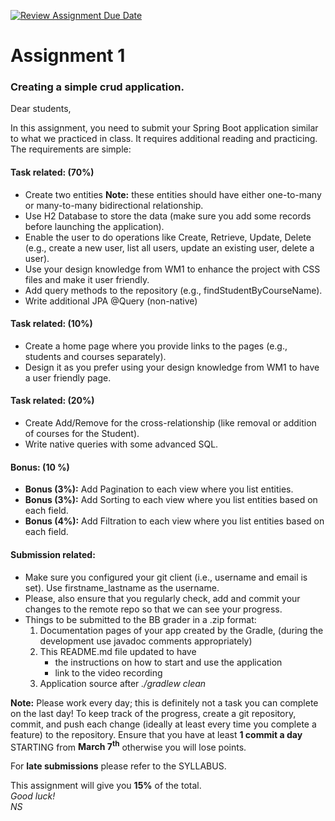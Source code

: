 [![Review Assignment Due Date](https://classroom.github.com/assets/deadline-readme-button-24ddc0f5d75046c5622901739e7c5dd533143b0c8e959d652212380cedb1ea36.svg)](https://classroom.github.com/a/mZjgzCSj)
<h1> Assignment 1 </h1>
<h3> Creating a simple crud application. </h3>

Dear students,

In this assignment, you need to submit your Spring Boot application similar to what we practiced in class. It requires
additional reading and practicing. The requirements are simple:

<h4> Task related: (70%) </h4>
<ul>
  <!-- (use different entities than those used in class - before you pick, make sure you check the Discussion Forum). -->
  <li>Create two entities <strong>Note:</strong> these entities should have either one-to-many or many-to-many
    bidirectional relationship.</li>
  <li>Use H2 Database to store the data (make sure you add some records before launching the application).</li>
  <li>Enable the user to do operations like Create, Retrieve, Update, Delete (e.g., create a new user, list all users,
    update an existing user, delete a user).</li>
  <li>Use your design knowledge from WM1 to enhance the project with CSS files and make it user friendly.</li>
  <li>Add query methods to the repository (e.g., findStudentByCourseName).</li>
  <li>Write additional JPA @Query (non-native)</li>
</ul>

<h4> Task related: (10%) </h4>
<ul>
  <li>Create a home page where you provide links to the pages (e.g., students and courses separately).</li>
  <li>Design it as you prefer using your design knowledge from WM1 to have a user friendly page.</li>
</ul>

<h4> Task related: (20%) </h4>
<ul>
  <li>Create Add/Remove for the cross-relationship (like removal or addition of courses for the Student).</li>
  <li>Write native queries with some advanced SQL.</li>
</ul>

<h4> Bonus: (10 %) </h4>
<ul>
  <li><strong>Bonus (3%):</strong> Add Pagination to each view where you list entities.</li>
  <li><strong>Bonus (3%):</strong> Add Sorting to each view where you list entities based on each field.</li>
  <li><strong>Bonus (4%):</strong> Add Filtration to each view where you list entities based on each field.</li>
</ul>

<h4> Submission related: </h4>
<ul>
  <li> Make sure you configured your git client (i.e., username and email is set). Use firstname_lastname as the
    username. </li>
  <li> Please, also ensure that you regularly check, add and commit your changes to the remote repo so that we can
    see
    your progress. </li>
  <li>Things to be submitted to the BB grader in a .zip format:
    <ol>
      <li>Documentation pages of your app created by the Gradle, (during the development use javadoc comments
        appropriately)</li>
      <li>This README.md file updated to have
        <ul>
          <li>the instructions on how to start and use the application</li>
          <li>link to the video recording</li>
        </ul>
      </li>
      <li>Application source after <em>./gradlew clean</em></li>
    </ol>
  </li>
</ul>

<p><b>Note:</b> Please work every day; this is definitely not a task you can complete on the last day!
  To keep track of the progress, create a git repository, commit, and push each change (ideally at least every time
  you
  complete a feature) to the repository.
  Ensure that you have at least <strong>1 commit a day</strong> STARTING from <strong>March 7<sup>th</sup></strong>
  otherwise you will lose points.
</p>
<p>For <strong>late submissions</strong> please refer to the SYLLABUS.</p>

This assignment will give you <strong>15%</strong> of the total. <br />
<em> Good luck! </em> <br />
<em> NS </em>